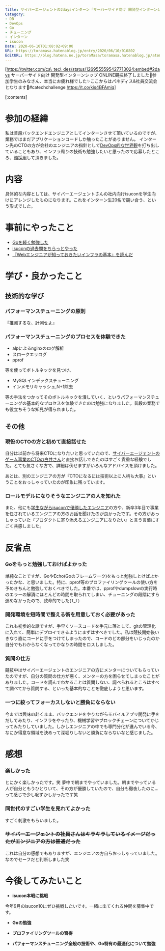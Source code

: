 ```yaml
---
Title: サイバーエージェントの2daysインターン「サーバーサイド向け 開発型インターンシップ ONLINE」に参加してきました！
Category:
- DB
- DevOps
- Go
- チューニング
- インターン
- isucon
Date: 2020-06-10T01:08:02+09:00
URL: https://toramasa.hatenablog.jp/entry/2020/06/10/010802
EditURL: https://blog.hatena.ne.jp/toraMasa/toramasa.hatenablog.jp/atom/entry/26006613581325840
---
```


[https://twitter.com/ca\_tec\_des/status/1269555595427713024:embed#2days サーバーサイド向け 開発型インターンシップ ONLINE競技終了しました🎉参加学生のみなさん、本当にお疲れ様でした✨ここからはパネディス&社員交流会となります🍻#catechchallenge https://t.co/kis4BFAmiq]




[:contents]



# 参加の経緯
私は普段バックエンドエンジニアとしてインターンさせて頂いているのですが、業務ではまだアプリケーションコードしか触ったことがありません。
インターン先のCTOの方が会社のエンジニアの指針として[DevOps的な世界観](https://moneyforward.com/engineers_blog/2020/03/31/cto-message-202003/)を打ち出していることもあり、インフラ周りの技術も勉強したいと思ったので応募したところ、[顔採用](https://www.cyberagent.co.jp/way/features/list/detail/id=23826)して頂きました。

# 内容
具体的な内容としては、サイバーエージェントさんの社内向けisuconを学生向けにアレンジしたものになります。これをインターン生20名で競い合う、という形式でした。

# 事前にやったこと
- [Goを軽く勉強した](https://toramasa.hatenablog.jp/entry/2020/05/26/235232)
- [isuconの過去問をちらっとやった](https://toramasa.hatenablog.jp/entry/2020/06/04/004059)
- [『Webエンジニアが知っておきたいインフラの基本』を読んだ](https://toramasa.hatenablog.jp/entry/2020/06/04/023933)

# 学び・良かったこと
## **技術的な学び**
### **パフォーマンスチューニングの原則**
『推測するな、計測せよ』

### **パフォーマンスチューニングのプロセスを体験できた**
- alpによるnginxのログ解析
- スロークエリログ
- pprof

等を使ってボトルネックを見つけ、

- MySQLインデックスチューニング
- インメモリキャッシュ,N+1除去

等の手法をつかってそのボトルネックを潰していく、というパフォーマンスチューニングの基本的なプロセスを体験できたのは勉強になりました。普段の業務でも役立ちそうな知見が得られました。

## **その他**
### **現役のCTOの方と初めて直接話せた**
自分は以前から将来CTOになりたいと思っていたので、[サイバーエージェントのゲーム事業のCTOの白井さん](https://www.cyberagent.co.jp/way/professionals/detail/id=21025)と直接お話しできたのはすごく貴重な経験でした。とても気さくな方で、詳細は伏せますがいろんなアドバイスを頂けました。

あとは、別のエンジニアの方が『CTOになるには技術以上に人柄も大事』ということをおっしゃっていたのが印象に残っています。

### **ロールモデルになりそうなエンジニアの人を知れた**
また、他にも[学生ながらisuconで優勝したエンジニア](https://thinkit.co.jp/article/15737)の方や、新卒3年目で事業を任されているエンジニアの方のお話を聞けたのが良かったです。その方がおっしゃっていた『プロダクトに寄り添えるエンジニアになりたい』と言う言葉にすごく共感しました。

# 反省点
### **Goをもっと勉強しておけばよかった**
単純なことですが、GoやEcho(Goのフレームワーク)をもっと勉強しとけばよかったかな、と思いました。特に、pprof等のプロファイリングツールの使い方を予めきちんと勉強しておくべきでした。本番では、pprofやdumpslowの実行時のエラーの解消にほとんどの時間を取られてしまい、チューニングの段階にすら進めなかったので、致命的でした(T_T)


### **開発環境を短時間で整える術を用意しておく必要があった**
これも初歩的な話ですが、手早くソースコードを手元に落として、gitの管理化に入れて、簡単にデプロイできるようにまずはすべきでした。私は競技開始後いきなり直にコードに手をつけてしまったので、コードのどの部分をいじったのか自分でもわからなくなってかなりの時間をロスしました。

### **質問の仕方**
競技中はサイバーエージェントのエンジニアの方にメンターについてもらっていたのですが、自分の質問の仕方が悪く、メンターの方を困らせてしまったことがありました。コードを読んでわかることは質問しない、調べられるところはすべて調べてから質問する、といった基本的なことを徹底しようと思います。

### **一つに絞ってフォーカスしないと勝負にならない**
今までは興味の赴くまま、バックエンドをやりながらモバイルアプリ開発に手をだしてみたり、インフラをやったり、機械学習やブロックチェーンについてかじってみたりしていました。しかしエンジニアの中でも専門分化が進んでいる今、なにか得意な領域を決めって深堀りしないと勝負にならないなと感じました。


# 感想
### **楽しかった**
とにかく楽しかったです。笑 夢中で朝までやっていました。朝までやっている人が自分ともうひとりいて、その方が優勝していたので、自分も徹夜したのに...って感じで少し恥ずかしかったです笑

### **同世代のすごい学生を見れてよかった**
すごく刺激をもらいました。

### **~~サイバーエージェントの社員さんはキラキラしているイメージだったがエンジニアの方は普通だった~~**

これは自分の感想でもありますが、エンジニアの方自らおっしゃっていました。なのでセーフだと判断しました笑

# 今後してみたいこと
* **isucon本戦に挑戦**

今年9月のisucon10にぜひ挑戦したいです。一緒に出てくれる仲間を募集中です。

* **Goの勉強**

* **プロファイリングツールの習得**

* **パフォーマンスチューニング全般の技術や、Go特有の最適化について勉強**
